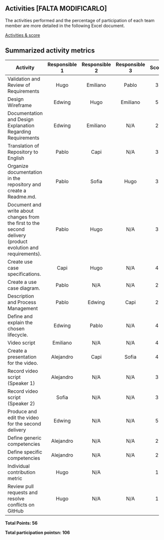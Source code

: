 ## Activities [FALTA MODIFICARLO]

The activities performed and the percentage of participation of each team member are more detailed in the following Excel document. 

[Activities & score](https://github.com/hjanssena/FIS-Proyecto/blob/07181c7bf96ca2d5821ce257e9dfe1e6983e6dbb/Activities%20score/Actividades%20FIS%20Second%20Delivery.xlsx)

## Summarized activity metrics

| Activity   | Responsible 1 | Responsible 2 |Responsible 3| Score |
| ---------- | :---------: | :----------: | :---------: | :---------: |
| Validation and Review of Requirements | Hugo |  Emiliano  |Pablo | 3|
| Design Wireframe  | Edwing  | Hugo  | Emiliano| 5  |
| Documentation and Design Explanation Regarding Requirements  | Edwing  | Emiliano    |N/A | 2   |
| Translation of Repository to English    | Pablo   | Capi      | N/A | 3|
| Organize documentation in the repository and create a Readme.md. | Pablo | Sofia   |Hugo | 3 |
| Document and write about changes from the first to the second delivery (product evolution and requirements).  | Pablo  | Hugo    | N/A| 3  |
| Create use case specifications.  | Capi   | Hugo     |N/A | 4    |
| Create a use case diagram.   | Pablo    | N/A     | N/A | 2   |
| Description and Process Management | Pablo | Edwing   | Capi | 2 |
| Define and explain the chosen lifecycle. | Edwing  | Pablo    | N/A| 4 |
| Video script  | Emiliano   | N/A    |N/A| 4 |
| Create a presentation for the video.   | Alejandro    | Capi     | Sofia | 4  |
| Record video script (Speaker 1)  | Alejandro  | N/A     | N/A| 3 |
| Record video script (Speaker 2)    | Sofia    | N/A      | N/A| 3  |
| Produce and edit the video for the second delivery | Edwing | N/A   |N/A| 5 |
| Define generic competencies  | Alejandro  | N/A    | N/A | 2|
| Define specific competencies  | Alejandro   | N/A    | N/A | 2 |
| Individual contribution metric  | Hugo    | N/A      || 1  |
| Review pull requests and resolve conflicts on GitHub   | Hugo    | N/A      |N/A| 1 |

**Total Points: 56**

**Total participation pointsn: 106**
